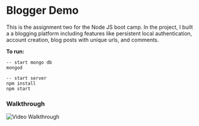 # Blogger Demo
This is the assignment two for the Node JS boot camp. In the project, I built a a blogging platform including features
like persistent local authentication, account creation, blog posts with unique urls, and comments.

**To run:**
```
-- start mongo db
mongod

-- start server
npm install
npm start
```

### Walkthrough
![Video Walkthrough](walkthrough3.gif)